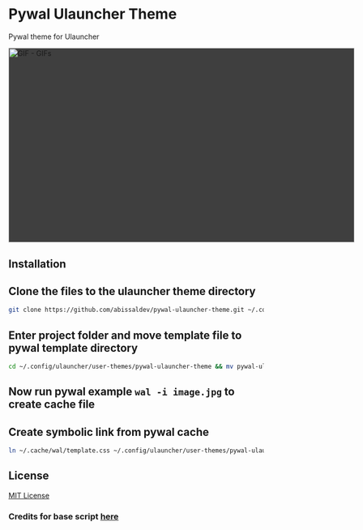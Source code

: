 
# Pywal Ulauncher Theme

Pywal theme for Ulauncher

<img src="https://media1.tenor.com/images/f11cc73d23e716fbaf3f5c394909428e/tenor.gif?itemid=24930535" width="683" height="384.1875" alt="GIF - GIFs" style="max-width: 683px; background-color: rgb(63, 63, 63); --darkreader-inline-bgcolor:#03090c;" data-darkreader-inline-bgcolor="">

<!-- ![](example.gif) -->

## Installation

## Clone the files to the ulauncher theme directory

```bash
git clone https://github.com/abissaldev/pywal-ulauncher-theme.git ~/.config/ulauncher/user-themes/pywal-ulauncher-theme
```


## Enter project folder and move template file to pywal template directory
```bash
cd ~/.config/ulauncher/user-themes/pywal-ulauncher-theme && mv pywal-ulauncher-themplate.css ~/.config/wal/templates/template.css
```

## Now run pywal example ```wal -i image.jpg``` to create cache file

## Create symbolic link from pywal cache

```bash
ln ~/.cache/wal/template.css ~/.config/ulauncher/user-themes/pywal-ulauncher-theme
```
## License

[MIT License](./LICENSE)

### Credits for base script [here](https://github.com/dracula/ulauncher)